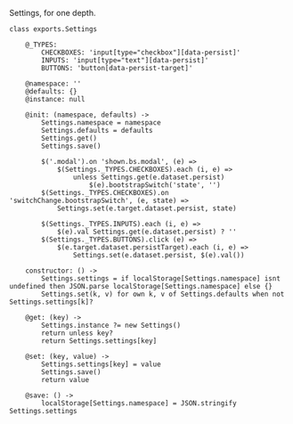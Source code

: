 Settings, for one depth.

    class exports.Settings

        @_TYPES:
            CHECKBOXES: 'input[type="checkbox"][data-persist]'
            INPUTS: 'input[type="text"][data-persist]'
            BUTTONS: 'button[data-persist-target]'

        @namespace: ''
        @defaults: {}
        @instance: null

        @init: (namespace, defaults) ->
            Settings.namespace = namespace
            Settings.defaults = defaults
            Settings.get()
            Settings.save()

            $('.modal').on 'shown.bs.modal', (e) =>
                $(Settings._TYPES.CHECKBOXES).each (i, e) =>
                    unless Settings.get(e.dataset.persist)
                        $(e).bootstrapSwitch('state', '')
            $(Settings._TYPES.CHECKBOXES).on 'switchChange.bootstrapSwitch', (e, state) =>
                Settings.set(e.target.dataset.persist, state)

            $(Settings._TYPES.INPUTS).each (i, e) =>
                $(e).val Settings.get(e.dataset.persist) ? ''
            $(Settings._TYPES.BUTTONS).click (e) =>
                $(e.target.dataset.persistTarget).each (i, e) =>
                    Settings.set(e.dataset.persist, $(e).val())

        constructor: () ->
            Settings.settings = if localStorage[Settings.namespace] isnt undefined then JSON.parse localStorage[Settings.namespace] else {}
            Settings.set(k, v) for own k, v of Settings.defaults when not Settings.settings[k]?

        @get: (key) ->
            Settings.instance ?= new Settings()
            return unless key?
            return Settings.settings[key]

        @set: (key, value) ->
            Settings.settings[key] = value
            Settings.save()
            return value

        @save: () ->
            localStorage[Settings.namespace] = JSON.stringify Settings.settings
